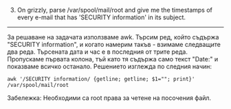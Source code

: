 3. On grizzly, parse /var/spool/mail/root and give me the timestamps of every e-mail that has 'SECURITY information' in its subject.
------------------------------------------------------------------------------------------------------------------------------------

За решаване на задачата използваме awk. Търсим ред, който съдържа "SECURITY information", и когато намерим такъв - взимаме следващите два реда. Търсената дата и час е в последния от трите реда. Пропускаме първата колона, тъй като тя съдържа само текст "Date:" и показваме всичко останало. Решението изглежда по следния начин:

	awk '/SECURITY information/ {getline; getline; $1=""; print}' /var/spool/mail/root


Забележка: Необходими са root права за четене на посочения файл.
